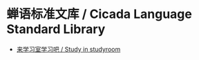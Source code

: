 # 蝉语标准文库 / Cicada Language Standard Library

- [来学习室学习吧 / Study in studyroom](https://cicada-studyroom.vercel.app/studyroom?s=github&p=cicada-lang/cicada-stdlib)
